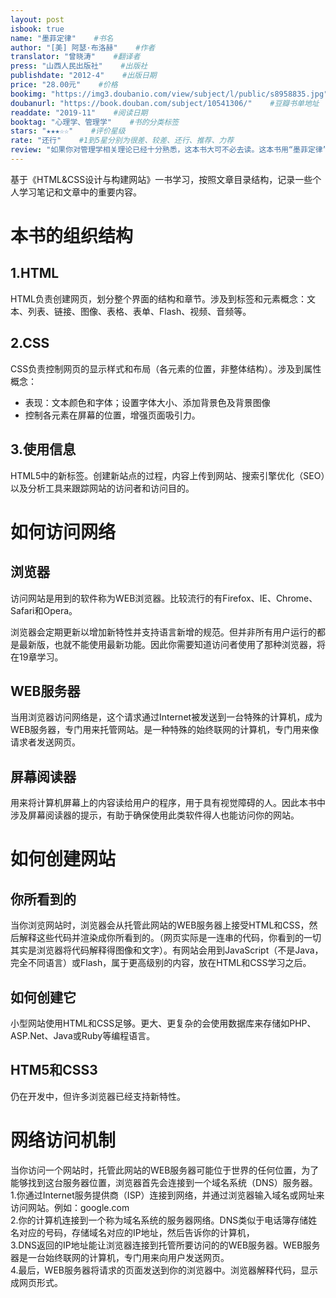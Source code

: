 ```yaml
---
layout: post
isbook: true
name: "墨菲定律"    #书名
author: "[美] 阿瑟·布洛赫"    #作者
translator: "曾晓涛"    #翻译者
press: "山西人民出版社"    #出版社
publishdate: "2012-4"    #出版日期
price: "28.00元"    #价格
bookimg: "https://img3.doubanio.com/view/subject/l/public/s8958835.jpg"    #封面图片链接地址
doubanurl: "https://book.douban.com/subject/10541306/"    #豆瓣书单地址
readdate: "2019-11"    #阅读日期
booktag: "心理学、管理学"    #书的分类标签
stars: "★★★☆☆"    #评价星级
rate: "还行"    #1到5星分别为很差、较差、还行、推荐、力荐
review: "如果你对管理学相关理论已经十分熟悉，这本书大可不必去读。这本书用“墨菲定律”四个字命名，估计忽悠了"
---
```


基于《HTML&CSS设计与构建网站》一书学习，按照文章目录结构，记录一些个人学习笔记和文章中的重要内容。

# 本书的组织结构
<!--more-->
## 1.HTML

HTML负责创建网页，划分整个界面的结构和章节。涉及到标签和元素概念：文本、列表、链接、图像、表格、表单、Flash、视频、音频等。

## 2.CSS

CSS负责控制网页的显示样式和布局（各元素的位置，非整体结构）。涉及到属性概念：

* 表现：文本颜色和字体；设置字体大小、添加背景色及背景图像
* 控制各元素在屏幕的位置，增强页面吸引力。

## 3.使用信息

HTML5中的新标签。创建新站点的过程，内容上传到网站、搜索引擎优化（SEO）以及分析工具来跟踪网站的访问者和访问目的。

# 如何访问网络

## 浏览器

访问网站是用到的软件称为WEB浏览器。比较流行的有Firefox、IE、Chrome、Safari和Opera。

浏览器会定期更新以增加新特性并支持语言新增的规范。但并非所有用户运行的都是最新版，也就不能使用最新功能。因此你需要知道访问者使用了那种浏览器，将在19章学习。

## WEB服务器

当用浏览器访问网络是，这个请求通过Internet被发送到一台特殊的计算机，成为WEB服务器，专门用来托管网站。是一种特殊的始终联网的计算机，专门用来像请求者发送网页。

## 屏幕阅读器

用来将计算机屏幕上的内容读给用户的程序，用于具有视觉障碍的人。因此本书中涉及屏幕阅读器的提示，有助于确保使用此类软件得人也能访问你的网站。

# 如何创建网站

## 你所看到的

当你浏览网站时，浏览器会从托管此网站的WEB服务器上接受HTML和CSS，然后解释这些代码并渲染成你所看到的。（网页实际是一连串的代码，你看到的一切其实是浏览器将代码解释得图像和文字）。有网站会用到JavaScript（不是Java，完全不同语言）或Flash，属于更高级别的内容，放在HTML和CSS学习之后。

## 如何创建它

小型网站使用HTML和CSS足够。更大、更复杂的会使用数据库来存储如PHP、ASP.Net、Java或Ruby等编程语言。

## HTM5和CSS3

仍在开发中，但许多浏览器已经支持新特性。

# 网络访问机制

当你访问一个网站时，托管此网站的WEB服务器可能位于世界的任何位置，为了能够找到这台服务器位置，浏览器首先会连接到一个域名系统（DNS）服务器。  
1.你通过Internet服务提供商（ISP）连接到网络，并通过浏览器输入域名或网址来访问网站。例如：google.com  
2.你的计算机连接到一个称为域名系统的服务器网络。DNS类似于电话簿存储姓名对应的号码，存储域名对应的IP地址，然后告诉你的计算机，  
3.DNS返回的IP地址能让浏览器连接到托管所要访问的的WEB服务器。WEB服务器是一台始终联网的计算机，专门用来向用户发送网页。  
4.最后，WEB服务器将请求的页面发送到你的浏览器中。浏览器解释代码，显示成网页形式。

